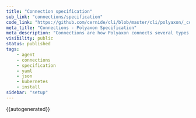 ```yaml
---
title: "Connection specification"
sub_link: "connections/specification"
code_link: "https://github.com/cernide/cli/blob/master/cli/polyaxon/_connections/schemas.py"
meta_title: "Connections - Polyaxon Specification"
meta_description: "Connections are how Polyaxon connects several types of external system and resources to your operations."
visibility: public
status: published
tags:
    - agent
    - connections
    - specification
    - yaml
    - json
    - kubernetes
    - install
sidebar: "setup"
---
```


{{autogenerated}}
